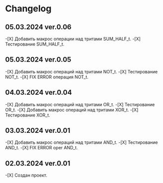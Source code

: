 # Changelog


## 05.03.2024 ver.0.06
 -[Х] Добавить макрос операции над тритами SUM_HALF_t.
 -[Х] Тестирование SUM_HALF_t.

## 05.03.2024 ver.0.05
 -[Х] Добавить макрос операций над тритами NOT_t.
 -[Х] Тестирование NOT_t.
 -[Х] FIX ERROR операция NOT_t.

## 04.03.2024 ver.0.04
 -[Х] Добавить макрос операций над тритами OR_t.
 -[Х] Тестирование OR_t.
 -[Х] Добавить макрос операций над тритами XOR_t.
 -[Х] Тестирование XOR_t.

## 03.03.2024 ver.0.01
 -[Х] Добавить макрос операций над тритами AND_t.
 -[Х] Тестирование AND_t.
 -[Х] FIX ERROR oper AND_t.

## 02.03.2024 ver.0.01
 -[Х] Создан проект.
